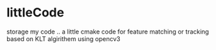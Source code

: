 # littleCode
storage my code ..
a little cmake code for feature matching or tracking based on KLT algirithem using opencv3 
